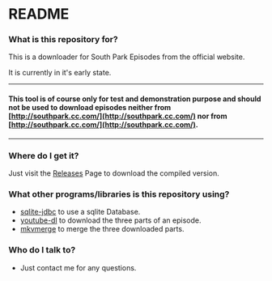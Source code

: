 # README #



### What is this repository for? ###
This is a downloader for South Park Episodes from the official website.

It is currently in it's early state.

------------------------------------

#### This tool is of course only for test and demonstration purpose and should not be used to download episodes neither from [http://southpark.cc.com/](http://southpark.cc.com/) nor from [http://southpark.cc.com/](http://southpark.cc.com/). ####

------------------------------------

### Where do I get it? ###

Just visit the [Releases]() Page to download the compiled version.

### What other programs/libraries is this repository using? ###

* [sqlite-jdbc](https://github.com/xerial/sqlite-jdbc) to use a sqlite Database.
* [youtube-dl](https://rg3.github.io/youtube-dl/) to download the three parts of an episode.
* [mkvmerge](https://mkvtoolnix.download/doc/mkvmerge.html) to merge the three downloaded parts.

### Who do I talk to? ###

* Just contact me for any questions.